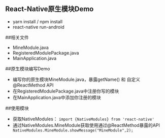## React-Native原生模块Demo

- yarn install / npm install
- react-native run-android

##相关文件
- MineModule.java
- RegisteredModulePackage.java
- MainApplication.java

##原生模块编写Demo
- 编写你的原生模块MineModule.java，暴露getName() 和 自定义@ReactMethod API
- 在RegisteredModulePackage.java中注册你写的模块
- 在MainApplication.java中添加你注册的模块

##使用模块
- 获取NativeModules：
`import {NativeModules} from 'react-native'`
- 通过NativeModules.MineModule获取使用通过@ReactMethod暴露的API
` NativeModules.MineModule.showMessage("MineModule",2);`